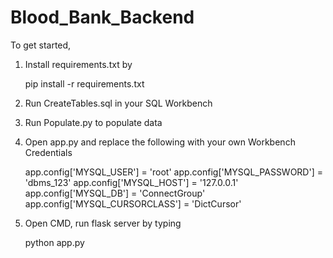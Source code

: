 # Blood_Bank_Backend

To get started,

1) Install requirements.txt by

    pip install -r requirements.txt

2) Run CreateTables.sql in your SQL Workbench

3) Run Populate.py to populate data

4) Open app.py and replace the following with your own Workbench Credentials

    app.config['MYSQL_USER'] = 'root'
    app.config['MYSQL_PASSWORD'] = 'dbms_123'
    app.config['MYSQL_HOST'] = '127.0.0.1'
    app.config['MYSQL_DB'] = 'ConnectGroup'
    app.config['MYSQL_CURSORCLASS'] = 'DictCursor'

5) Open CMD, run flask server by typing

    python app.py

